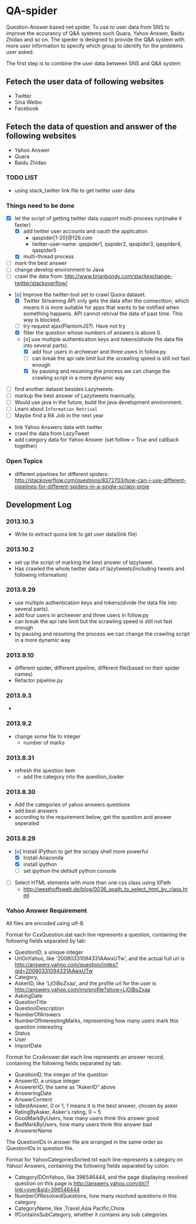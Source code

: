 QA-spider
=========

Question-Answer based net spider. To use to user data from SNS to improve the accurancy of Q&A systems such Quara, Yahoo Answer, Baidu Zhidao and so on. The speder is designed to provide the Q&A system with more user information to specify which group to identify for the problems user asked. 

The first step is to combine the user data between SNS and Q&A system

##  Fetech the user data of following websites 

* Twitter
* Sina Weibo
* Facebook

## Fetech the data of question and answer of the following websites 

* Yahoo Answer
* Quara
* Baidu Zhidao

### TODO LIST
* using stack_twitter link file to get twitter user data

### Things need to be done 
* [X] let the script of getting twitter data support multi-process run(make it faster)
    * [X] add twitter user accounts and oauth the application
        *  qaspider[1-20]@126.com
        * twitter-user-name: qaspider1, qspider2, qaspider3, qaspider4, qaspider5
    * [X] multi-thread process
* [ ] mark the best answer
* [ ] change develop environment to Java
* [ ] crawl the data from: http://www.brianbondy.com/stackexchange-twitter/stackoverflow/
* [o] Improve the twitter-tool set to crawl Quora dataset.
    * [X] Twitter Streaming API only gets the data after the connecttion, which means it is more suitable for apps that wants to be notified when something happens. API cannot retrival the data of past time. This way is blocked.
    * [ ] try request ajax(PlantomJS?). Have not try
    * [X] filter the question whose numbers of answers is above 0.
    * [o] use multiple authentication keys and tokens(divide the data file into several parts).
        * [X] add four users in archeever and three users in follow.py
        * [ ] can break the api rate limit but the scrawling speed is still not fast enough
        * [X] by pausing and resuming the process we can change the crawling script in a more dynamic way
* [ ] find another dataset besides Lazytweets.
* [ ] markup the best answer of Lazytweets mannually.
* [ ] Would use java in the future, build the java development environment.
* [ ] Learn about `Information Retrival`
* [ ] Maybe find a RA Job in the next year

* link Yahoo Answers data with twitter
* crawl the data from LazyTweet
* add category data for Yahoo Answer (set follow = True and callback together)

### Open Topics 
* different pipelines for different spiders: http://stackoverflow.com/questions/8372703/how-can-i-use-different-pipelines-for-different-spiders-in-a-single-scrapy-proje

## Development Log 

### 2013.10.3
* Write to extract quora link to get user data(link file)
 
### 2013.10.2
* set up the script of marking the best answer of lazytweet.
* Has crawled the whole twitter data of lazytweets(Including tweets and following information)

### 2013.9.29
* use multiple authentication keys and tokens(divide the data file into several parts).
* add four users in archeever and three users in follow.py
* can break the api rate limit but the scrawling speed is still not fast enough
* by pausing and resuming the process we can change the crawling script in a more dynamic way

### 2013.9.10 
* different spider, different pipeline, different file(based on their spider names)
* Refactor pipeline.py

### 2013.9.3 
* 

### 2013.9.2 
* change some file to integer
    * number of marks
 
### 2013.8.31 
* refresh the question item
    * add the category into the question_loader


### 2013.8.30 
* Add the categories of yahoo answers questions
* add best answers
* according to the requirement below, get the question and answer seperated
 
### 2013.8.29 
* [o] Install IPython to get the scrapy shell more powerful
    * [X] Install Anaconda
    * [X] install ipython
    * [ ] set ipython the default python console
 
* [ ] Select HTML elements with more than one css class using XPath
    * http://westhoffswelt.de/blog/0036_xpath_to_select_html_by_class.html
 
### Yahoo Answer Requirement 
All files are encoded using utf-8.

Format for CxxQuestion.dat
each line represents a question, containing the following fields separated by tab:

* QuestionID, a unique integer
* UrlOnYahoo, like '20080331094331AAwxUTw', and the actual full url is http://answers.yahoo.com/question/index?qid=20080331094331AAwxUTw
* Category, 
* AskerID, like 'LjOiBoZxaa', and the profile url for the user is http://answers.yahoo.com/my/profile?show=LjOiBoZxaa
* AskingDate
* QuestionTitle
* QuestionDescription
* NumberOfAnswers
* NumberOfInterestingMarks, representing how many users mark this question interesting 
* Status
* User
* ImportDate


Format for CxxAnswer.dat
each line represents an answer record, containing the following fields separated by tab:

- QuestionID, the integer of the question
- AnswerID, a unique integer
- AnswererID, the same as "AskerID" above
- AnsweringDate
- AnswerContent
- IsBestAnswer, 0 or 1, 1 means it is the best answer, chosen by asker
- RatingByAsker, Asker's rating, 0 ~ 5
- GoodMarkByUsers, how many users think this answer good
- BadMarkByUsers, how many users think this answer bad
- AnswererName

The QuestionIDs in answer file are arranged in the same order as QuestionIDs in question file.

Format for YahooCategoriesSorted.txt
each line represents a category on Yahoo! Answers, containing the following fields separated by colon:

- CategoryIDOnYahoo, like 396546444, and the page displaying resolved question on this page is http://answers.yahoo.com/dir/?link=over&sid=396546444
- NumberOfResolvedQuestions, how many resolved questions in this category
- CategoryName, like ,Travel,Asia Pacific,China
- IfContainsSubCategory, whether it contains any sub categories.

